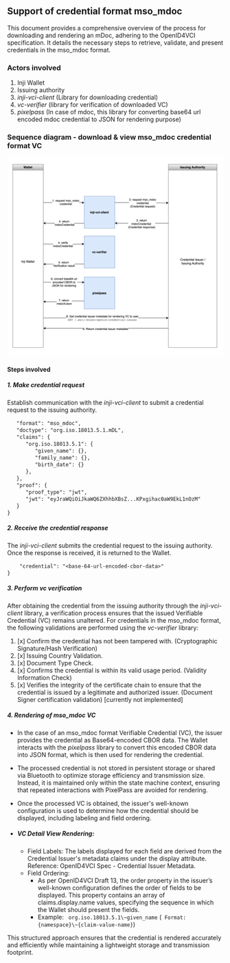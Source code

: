 ## Support of credential format mso_mdoc

This document provides a comprehensive overview of the process for downloading and rendering an mDoc, adhering to the OpenID4VCI specification. It details the necessary steps to retrieve, validate, and present credentials in the mso_mdoc format.
### Actors involved
1. Inji Wallet
2. Issuing authority
3. _inji-vci-client_ (Library for downloading credential)
4. _vc-verifier_ (library for verification of downloaded VC)
5. _pixelpass_ (In case of mdoc, this library for converting base64 url encoded mdoc credential to JSON for rendering purpose)

###  Sequence diagram - download & view mso_mdoc credential format VC

![mdoc_sequence.png](mdoc_sequence.png)

#### Steps involved
##### 1. Make credential request

Establish communication with the _inji-vci-client_ to submit a credential request to the issuing authority.

````{
   "format": "mso_mdoc",
   "doctype": "org.iso.18013.5.1.mDL",
   "claims": {
      "org.iso.18013.5.1": {
         "given_name": {},
         "family_name": {},
         "birth_date": {}
      },
   },
   "proof": {
      "proof_type": "jwt",
      "jwt": "eyJraWQiOiJkaWQ6ZXhhbXBsZ...KPxgihac0aW9EkL1nOzM"
   }
}
````
##### 2. Receive the credential response
The _inji-vci-client_ submits the credential request to the issuing authority. Once the response is received, it is returned to the Wallet.

```{  
	"credential": "<base-64-url-encoded-cbor-data>"  
}  
```
##### 3. Perform vc verification

After obtaining the credential from the issuing authority through the _inji-vci-client_ library, a verification process ensures that the issued Verifiable Credential (VC) remains unaltered. For credentials in the mso_mdoc format, the following validations are performed using the _vc-verifier_ library:

1. [x] Confirm the credential has not been tampered with. (Cryptographic Signature/Hash Verification)
2. [x] Issuing Country Validation.
3. [x] Document Type Check.
4. [x] Confirms the credential is within its valid usage period. (Validity Information Check)
5. [x] Verifies the integrity of the certificate chain to ensure that the credential is issued by a legitimate and authorized issuer. (Document Signer certification validation) [currently not implemented]

##### 4. Rendering of mso_mdoc VC

- In the case of an mso_mdoc format Verifiable Credential (VC), the issuer provides the credential as Base64-encoded CBOR data. The Wallet interacts with the _pixelpass_ library to convert this encoded CBOR data into JSON format, which is then used for rendering the credential.
- The processed credential is not stored in persistent storage or shared via Bluetooth to optimize storage efficiency and transmission size. Instead, it is maintained only within the state machine context, ensuring that repeated interactions with PixelPass are avoided for rendering.
- Once the processed VC is obtained, the issuer's well-known configuration is used to determine how the credential should be displayed, including labeling and field ordering.

- #####  VC Detail View Rendering:
  - Field Labels:
  The labels displayed for each field are derived from the Credential Issuer's metadata claims under the display attribute.
  Reference: OpenID4VCI Spec - Credential Issuer Metadata. 
  - Field Ordering:
    - As per OpenID4VCI Draft 13, the order property in the issuer’s well-known configuration defines the order of fields to be displayed.
    This property contains an array of claims.display.name values, specifying the sequence in which the Wallet should present the fields. 
    -   Example:
       ` org.iso.18013.5.1\~given_name` (` Format: {namespace}\~{claim-value-name}`)

This structured approach ensures that the credential is rendered accurately and efficiently while maintaining a lightweight storage and transmission footprint.
